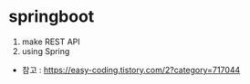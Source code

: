 # springboot

1. make REST API 
2. using Spring 

* 참고 : https://easy-coding.tistory.com/2?category=717044
